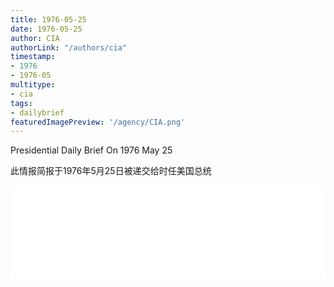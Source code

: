 ```yaml
---
title: 1976-05-25
date: 1976-05-25
author: CIA 
authorLink: "/authors/cia"
timestamp: 
- 1976
- 1976-05
multitype: 
- cia
tags: 
- dailybrief
featuredImagePreview: '/agency/CIA.png'
---
```



Presidential Daily Brief On 1976 May 25

此情报简报于1976年5月25日被递交给时任美国总统

<!--more-->





<div id="over" style="width:100%; overflow:hidden"> <iframe id="sFrame" name="sFrame" frameborder="no" border="0"  allowfullscreen marginwidth="0" scrolling="no" src = " /CIA/1976-05-25.html "  style = " position:absulute; width: 806px; top: 300;" > </iframe> </div>